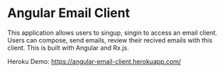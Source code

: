 # Angular Email Client

This application allows users to singup, singin to access an email client. Users can compose, send emails, review their recived emails with this client. This is built with Angular and Rx.js.

Heroku Demo: https://angular-email-client.herokuapp.com/